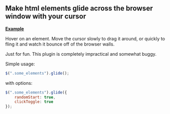Make html elements glide across the browser window with your cursor
-------------------------------------------------------------------

**[Example](http://jonoliver.github.com/jqGlide/)** 

Hover on an element. Move the cursor slowly to drag it around, or quickly to fling it and watch it bounce off of the browser walls.

Just for fun. This plugin is completely impractical and somewhat buggy.

Simple usage:
```javascript
$(".some_elements").glide();
```

with options:
```javascript
$(".some_elements").glide({
	randomStart: true, 
	clickToggle: true
});
```	

